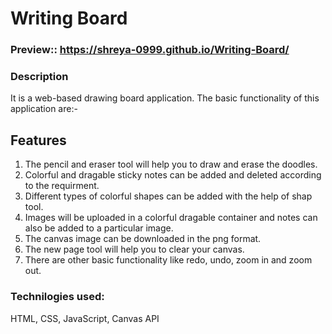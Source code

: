 # Writing Board

### Preview:: https://shreya-0999.github.io/Writing-Board/
### Description

It is a web-based drawing board application. The basic functionality of this application are:- 
## Features
1. The pencil and eraser tool will help you to draw and erase the doodles.
2. Colorful and dragable sticky notes can be added and deleted according to the requirment.
3. Different types of colorful shapes can be added with the help of shap tool.
4. Images will be uploaded in a colorful dragable container and notes can also be added to a particular image.
5. The canvas image can be downloaded in the png format.
6. The new page tool will help you to clear your canvas.
7. There are other basic functionality like redo, undo, zoom in and zoom out.

### Technilogies used:
HTML, CSS, JavaScript, Canvas API